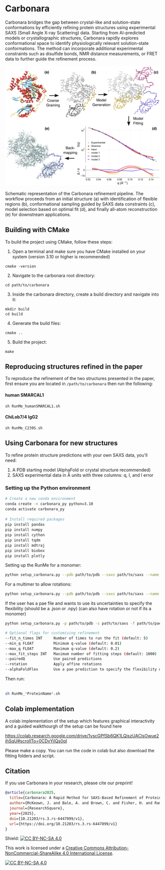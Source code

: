 # Carbonara

Carbonara bridges the gap between crystal-like and solution-state conformations by efficiently refining protein structures using experimental SAXS (Small Angle X-ray Scattering) data. Starting from AI-predicted models or crystallographic structures, Carbonara rapidly explores conformational space to identify physiologically relevant solution-state conformations. The method can incorporate additional experimental constraints such as disulfide bonds, NMR distance measurements, or FRET data to further guide the refinement process.

<p align="center">
  <img src="figures/method_overview_arrows.png" alt="Method Overview" width="600"/>
</p>

Schematic representation of the Carbonara refinement pipeline. The workflow proceeds from an initial structure (a) with identification of flexible regions (b), conformational sampling guided by SAXS data constraints (c), model selection based on optimal fit (d), and finally all-atom reconstruction (e) for downstream applications.

## Building with CMake

To build the project using CMake, follow these steps:


1. Open a terminal and make sure you have CMake installed on your system (version 3.10 or higher is recommended)

```
cmake -version
```

2. Navigate to the carbonara root directory:

```
cd path/to/carbonara
```

3. Inside the carbonara directory, create a build directory and navigate into it:

```
mkdir build
cd build
```

4. Generate the build files:

```
cmake ..
```

5. Build the project:

```
make
```

## Reproducing structures refined in the paper

To reproduce the refinement of the two structures presented in the paper, first ensure you are located in `/path/to/carbonara` then run the following: 

#### human SMARCAL1

```
sh RunMe_humanSMARCAL1.sh
```

#### ChiLob7/4 IgG2
```
sh RunMe_C239S.sh
```

## Using Carbonara for new structures

To refine protein structure predictions with your own SAXS data, you'll need:

1. A PDB starting model (AlphaFold or crystal structure recommended)
2. SAXS experimental data in Å units with three columns: q, I, and I error

### Setting up the Python environment

```bash
# Create a new conda environment
conda create -n carbonara_py python=3.10
conda activate carbonara_py

# Install required packages
pip install pandas 
pip install numpy 
pip install cython 
pip install tqdm 
pip install mdtraj 
pip install biobox
pip install plotly
```

Setting up the RunMe for a monomer:

```bash
python setup_carbonara.py --pdb path/to/pdb --saxs path/to/saxs --name ProteinName 
```

For a multimer to allow rotations:

```bash
python setup_carbonara.py --pdb path/to/pdb --saxs path/to/saxs --name ProteinName --rotation
```

If the user has a pae file and wants to use its uncertainties to specify the flexibility (should be a .json or .npy) (can also have rotation or not if its a monomer)

```bash
python setup_carbonara.py -p path/to/pdb -s path/to/saxs -f path/to/pae -n --name ProteinName --alphaFoldFlex --rotation
```

```bash
# Optional flags for customising refinement
--fit_n_times INT     Number of times to run the fit (default: 5)
--min_q FLOAT         Minimum q-value (default: 0.01)
--max_q FLOAT         Maximum q-value (default: 0.2)
--max_fit_steps INT   Maximum number of fitting steps (default: 1000)
--pairedQ             Use paired predictions
--rotation            Apply affine rotations
--alphaFoldFlex       Use a pae prediction to specify the flexibility of the molecule

```

Then run:

```bash

sh RunMe_*ProteinName*.sh

```
## Colab implementation

A colab implementation of the setup which features graphical interactivity and a guided walkthourgh of the setup can be found here

https://colab.research.google.com/drive/1vscGPfSb6QK1LQiszUAClsOwue2ihSqU#scrollTo=0CDvYilQs0qI

Please make a copy. You can run the code in colab but also download the fitting folders and script.


## Citation

If you use Carbonara in your research, please cite our preprint!

```bibtex
@article{carbonara2025,
  title={Carbonara: A Rapid Method for SAXS-Based Refinement of Protein Structures},
  author={McKeown, J. and Bale, A. and Brown, C. and Fisher, H. and Rambo, R. and Essex, J. and Degiacomi, M. and Prior, C.},
  journal={ResearchSquare},
  year={2025},
  doi={10.21203/rs.3.rs-6447099/v1},
  url={https://doi.org/10.21203/rs.3.rs-6447099/v1}
}

```

Shield: [![CC BY-NC-SA 4.0][cc-by-nc-sa-shield]][cc-by-nc-sa]

This work is licensed under a
[Creative Commons Attribution-NonCommercial-ShareAlike 4.0 International License][cc-by-nc-sa].

[![CC BY-NC-SA 4.0][cc-by-nc-sa-image]][cc-by-nc-sa]

[cc-by-nc-sa]: http://creativecommons.org/licenses/by-nc-sa/4.0/
[cc-by-nc-sa-image]: https://licensebuttons.net/l/by-nc-sa/4.0/88x31.png
[cc-by-nc-sa-shield]: https://img.shields.io/badge/License-CC%20BY--NC--SA%204.0-lightgrey.svg
